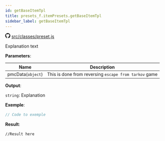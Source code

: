 ```yaml
---
id: getBaseItemTpl
title: presets_f.itemPresets.getBaseItemTpl
sidebar_label: getBaseItemTpl
---
```

![](/img/github.png) [src/classes/preset.js](https://github.com/TrustedSourceLeaks/LeakedServer/blob/master/src/classes/preset.js#L60)

Explanation text

**Parameters**:

Name  |   Description 
----------- |   -----------
pmcData(`object`)  |   This is done from reversing `escape from tarkov` game


**Output**:

`string`: Explanation


**Exemple**:
```js
// Code to exemple
```

**Result**:
```
//Result here
```